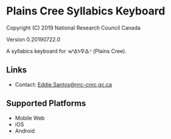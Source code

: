 Plains Cree Syllabics Keyboard
==============================

Copyright (C) 2019 National Research Council Canada

Version 0.20190722.0

A syllabics keyboard for ᓀᐦᐃᔭᐍᐏᐣ (Plains Cree).

Links
-----

 * Contact:  <Eddie.Santos@nrc-cnrc.gc.ca>

Supported Platforms
-------------------
 * Mobile Web
 * iOS
 * Android

 